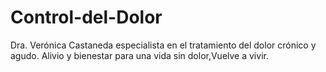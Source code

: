 # Control-del-Dolor
Dra. Verónica Castaneda especialista en el tratamiento del dolor crónico y agudo. Alivio y bienestar para una vida sin dolor,Vuelve a vivir.
